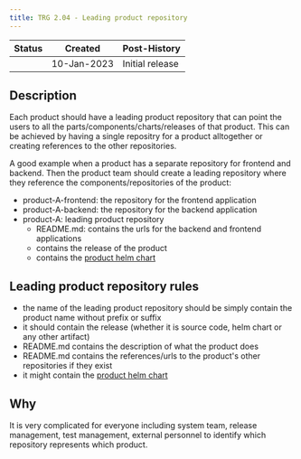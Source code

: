 ```yaml
---
title: TRG 2.04 - Leading product repository
---
```


 | Status | Created     | Post-History                               |
|--------|-------------|--------------------------------------------|
|        | 10-Jan-2023 | Initial release                            |

## Description

Each product should have a leading product repository that can point the users to all the parts/components/charts/releases of that product. This can be achieved by having a single repositry for a product alltogether or creating references to the other repositories.

A good example when a product has a separate repository for frontend and backend. Then the product team should create a leading repository where they reference the components/repositories of the product:

- product-A-frontend: the repository for the frontend application
- product-A-backend: the repository for the backend application
- product-A: leading product repository
  - README.md: contains the urls for the backend and frontend applications
  - contains the release of the product
  - contains the [product helm chart](https://eclipse-tractusx.github.io/docs/release/trg-5/trg-5-8)

## Leading product repository rules

- the name of the leading product repository should be simply contain the product name without prefix or suffix
- it should contain the release (whether it is source code, helm chart or any other artifact)
- README.md contains the description of what the product does
- README.md contains the references/urls to the product's other repositories if they exist
- it might contain the [product helm chart](https://eclipse-tractusx.github.io/docs/release/trg-5/trg-5-8)

## Why

It is very complicated for everyone including system team, release management, test management, external personnel to identify which repository represents which product.

